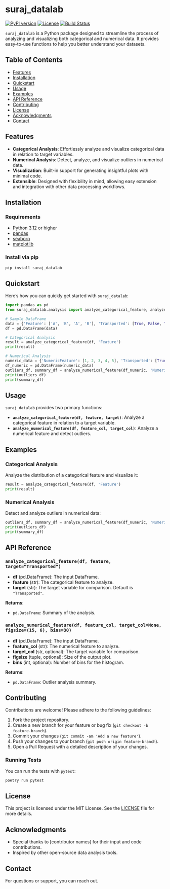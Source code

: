 # suraj_datalab

[![PyPI version](https://img.shields.io/pypi/v/suraj_datalab.svg)](https://pypi.org/project/suraj_datalab/)
[![License](https://img.shields.io/pypi/l/DataLab.svg)](https://github.com/surajwate/DataLab/blob/master/LICENSE)
[![Build Status](https://github.com/surajwate/DataLab/actions/workflows/publish.yml/badge.svg)](https://github.com/surajwate/suraj_datalab/actions)

`suraj_datalab` is a Python package designed to streamline the process of analyzing and visualizing both categorical and numerical data. It provides easy-to-use functions to help you better understand your datasets.

## Table of Contents

- [Features](#features)
- [Installation](#installation)
- [Quickstart](#quickstart)
- [Usage](#usage)
- [Examples](#examples)
- [API Reference](#api-reference)
- [Contributing](#contributing)
- [License](#license)
- [Acknowledgments](#acknowledgments)
- [Contact](#contact)

## Features

- **Categorical Analysis**: Effortlessly analyze and visualize categorical data in relation to target variables.
- **Numerical Analysis**: Detect, analyze, and visualize outliers in numerical data.
- **Visualization**: Built-in support for generating insightful plots with minimal code.
- **Extensible**: Designed with flexibility in mind, allowing easy extension and integration with other data processing workflows.

## Installation

### Requirements

- Python 3.12 or higher
- [pandas](https://pandas.pydata.org/)
- [seaborn](https://seaborn.pydata.org/)
- [matplotlib](https://matplotlib.org/)

### Install via pip

```bash
pip install suraj_datalab
```

## Quickstart

Here’s how you can quickly get started with `suraj_datalab`:

```python
import pandas as pd
from suraj_datalab.analysis import analyze_categorical_feature, analyze_numerical_feature

# Sample DataFrame
data = {'Feature': ['A', 'B', 'A', 'B'], 'Transported': [True, False, True, False]}
df = pd.DataFrame(data)

# Categorical Analysis
result = analyze_categorical_feature(df, 'Feature')
print(result)

# Numerical Analysis
numeric_data = {'NumericFeature': [1, 2, 3, 4, 5], 'Transported': [True, False, True, False, True]}
df_numeric = pd.DataFrame(numeric_data)
outliers_df, summary_df = analyze_numerical_feature(df_numeric, 'NumericFeature')
print(outliers_df)
print(summary_df)
```

## Usage

`suraj_datalab` provides two primary functions:

- **`analyze_categorical_feature(df, feature, target)`**: Analyze a categorical feature in relation to a target variable.
- **`analyze_numerical_feature(df, feature_col, target_col)`**: Analyze a numerical feature and detect outliers.

## Examples

### Categorical Analysis

Analyze the distribution of a categorical feature and visualize it:

```python
result = analyze_categorical_feature(df, 'Feature')
print(result)
```

### Numerical Analysis

Detect and analyze outliers in numerical data:

```python
outliers_df, summary_df = analyze_numerical_feature(df_numeric, 'NumericFeature')
print(outliers_df)
print(summary_df)
```

## API Reference

### `analyze_categorical_feature(df, feature, target="Transported")`

- **df** (pd.DataFrame): The input DataFrame.
- **feature** (str): The categorical feature to analyze.
- **target** (str): The target variable for comparison. Default is `"Transported"`.

**Returns**:

- `pd.DataFrame`: Summary of the analysis.

### `analyze_numerical_feature(df, feature_col, target_col=None, figsize=(15, 6), bins=30)`

- **df** (pd.DataFrame): The input DataFrame.
- **feature_col** (str): The numerical feature to analyze.
- **target_col** (str, optional): The target variable for comparison.
- **figsize** (tuple, optional): Size of the output plot.
- **bins** (int, optional): Number of bins for the histogram.

**Returns**:

- `pd.DataFrame`: Outlier analysis summary.

## Contributing

Contributions are welcome! Please adhere to the following guidelines:

1. Fork the project repository.
2. Create a new branch for your feature or bug fix (`git checkout -b feature-branch`).
3. Commit your changes (`git commit -am 'Add a new feature'`).
4. Push your changes to your branch (`git push origin feature-branch`).
5. Open a Pull Request with a detailed description of your changes.

### Running Tests

You can run the tests with `pytest`:

```bash
poetry run pytest
```

## License

This project is licensed under the MIT License. See the [LICENSE](https://github.com/surajwate/suraj_datalab/blob/master/LICENSE) file for more details.

## Acknowledgments

- Special thanks to [contributor names] for their input and code contributions.
- Inspired by other open-source data analysis tools.

## Contact

For questions or support, you can reach out.
